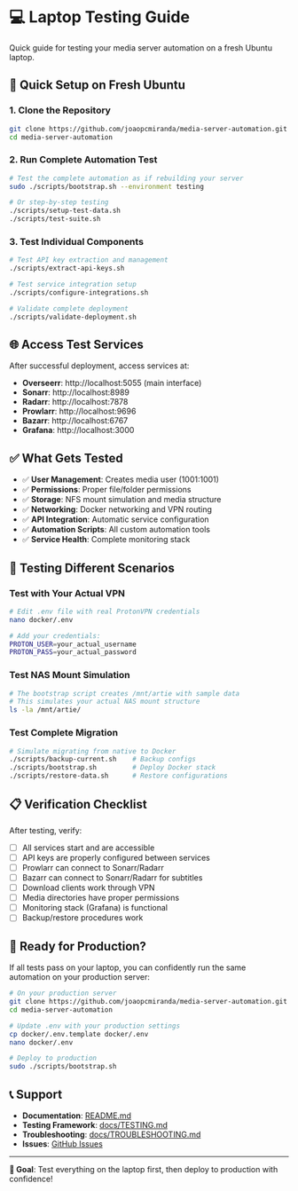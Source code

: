 # 💻 Laptop Testing Guide

Quick guide for testing your media server automation on a fresh Ubuntu laptop.

## 🚀 Quick Setup on Fresh Ubuntu

### 1. Clone the Repository
```bash
git clone https://github.com/joaopcmiranda/media-server-automation.git
cd media-server-automation
```

### 2. Run Complete Automation Test
```bash
# Test the complete automation as if rebuilding your server
sudo ./scripts/bootstrap.sh --environment testing

# Or step-by-step testing
./scripts/setup-test-data.sh
./scripts/test-suite.sh
```

### 3. Test Individual Components
```bash
# Test API key extraction and management
./scripts/extract-api-keys.sh

# Test service integration setup
./scripts/configure-integrations.sh

# Validate complete deployment
./scripts/validate-deployment.sh
```

## 🌐 Access Test Services

After successful deployment, access services at:
- **Overseerr**: http://localhost:5055 (main interface)
- **Sonarr**: http://localhost:8989
- **Radarr**: http://localhost:7878
- **Prowlarr**: http://localhost:9696
- **Bazarr**: http://localhost:6767
- **Grafana**: http://localhost:3000

## ✅ What Gets Tested

- ✅ **User Management**: Creates media user (1001:1001)
- ✅ **Permissions**: Proper file/folder permissions
- ✅ **Storage**: NFS mount simulation and media structure
- ✅ **Networking**: Docker networking and VPN routing
- ✅ **API Integration**: Automatic service configuration
- ✅ **Automation Scripts**: All custom automation tools
- ✅ **Service Health**: Complete monitoring stack

## 🔧 Testing Different Scenarios

### Test with Your Actual VPN
```bash
# Edit .env file with real ProtonVPN credentials
nano docker/.env

# Add your credentials:
PROTON_USER=your_actual_username
PROTON_PASS=your_actual_password
```

### Test NAS Mount Simulation
```bash
# The bootstrap script creates /mnt/artie with sample data
# This simulates your actual NAS mount structure
ls -la /mnt/artie/
```

### Test Complete Migration
```bash
# Simulate migrating from native to Docker
./scripts/backup-current.sh    # Backup configs
./scripts/bootstrap.sh         # Deploy Docker stack
./scripts/restore-data.sh      # Restore configurations
```

## 📋 Verification Checklist

After testing, verify:
- [ ] All services start and are accessible
- [ ] API keys are properly configured between services
- [ ] Prowlarr can connect to Sonarr/Radarr
- [ ] Bazarr can connect to Sonarr/Radarr for subtitles
- [ ] Download clients work through VPN
- [ ] Media directories have proper permissions
- [ ] Monitoring stack (Grafana) is functional
- [ ] Backup/restore procedures work

## 🚀 Ready for Production?

If all tests pass on your laptop, you can confidently run the same automation on your production server:

```bash
# On your production server
git clone https://github.com/joaopcmiranda/media-server-automation.git
cd media-server-automation

# Update .env with your production settings
cp docker/.env.template docker/.env
nano docker/.env

# Deploy to production
sudo ./scripts/bootstrap.sh
```

## 📞 Support

- **Documentation**: [README.md](README.md)
- **Testing Framework**: [docs/TESTING.md](docs/TESTING.md)
- **Troubleshooting**: [docs/TROUBLESHOOTING.md](docs/TROUBLESHOOTING.md)
- **Issues**: [GitHub Issues](https://github.com/joaopcmiranda/media-server-automation/issues)

---

**🎯 Goal**: Test everything on the laptop first, then deploy to production with confidence!